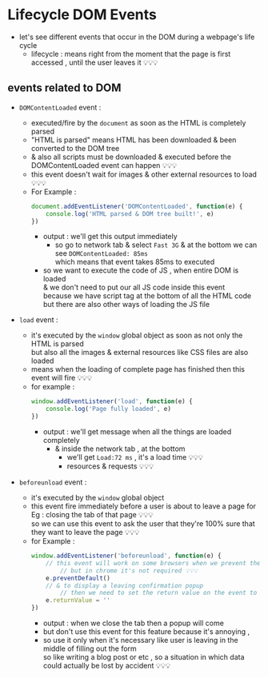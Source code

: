 # Lifecycle DOM Events

- let's see different events that occur in the DOM during a webpage's life cycle
    - lifecycle : means right from the moment that the page is first accessed , until the user leaves it 💡💡💡

## events related to DOM

- `DOMContentLoaded` event :
    - executed/fire by the `document` as soon as the HTML is completely parsed
    - "HTML is parsed" means HTML has been downloaded & been converted to the DOM tree
    - & also all scripts must be downloaded & executed before the DOMContentLoaded event can happen 💡💡💡
    - this event doesn't wait for images & other external resources to load 💡💡💡
    - For Example : 
        ```js
        document.addEventListener('DOMContentLoaded', function(e) {
            console.log('HTML parsed & DOM tree built!', e)
        })
        ```
        - output : we'll get this output immediately
            - so go to network tab & select `Fast 3G` & at the bottom we can see `DOMContentLoaded: 85ms` <br>
                which means that event takes 85ms to executed
        - so we want to execute the code of JS , when entire DOM is loaded <br>
            & we don't need to put our all JS code inside this event <br>
            because we have script tag at the bottom of all the HTML code <br>
            but there are also other ways of loading the JS file

- `load` event : 
    - it's executed by the `window` global object as soon as not only the HTML is parsed <br>
        but also all the images & external resources like CSS files are also loaded 
    - means when the loading of complete page has finished then this event will fire 💡💡💡
    - for example :
        ```js
        window.addEventListener('load', function(e) {
            console.log('Page fully loaded', e)
        })
        ```
        - output : we'll get message when all the things are loaded completely
            - & inside the network tab , at the bottom 
                - we'll get `Load:72 ms` , it's a load time 💡💡💡
                - resources & requests 💡💡💡

- `beforeunload` event :
    - it's executed by the `window` global object
    - this event fire immediately before a user is about to leave a page for Eg : closing the tab of that page 💡💡💡 <br>
        so we can use this event to ask the user that they're 100% sure that they want to leave the page 💡💡💡
    - for Example :
        ```js
        window.addEventListener('beforeunload', function(e) {
            // this event will work on some browsers when we prevent the default action 
                // but in chrome it's not required 💡💡💡
            e.preventDefault() 
            // & to display a leaving confirmation popup 
                // then we need to set the return value on the event to an empty string 💡💡💡
            e.returnValue = ''
        })
        ```
        - output : when we close the tab then a popup will come
        - but don't use this event for this feature because it's annoying , 
        - so use it only when it's necessary like user is leaving in the middle of filling out the form <br>
            so like writing a blog post or etc , so a situation in which data could actually be lost by accident 💡💡💡
